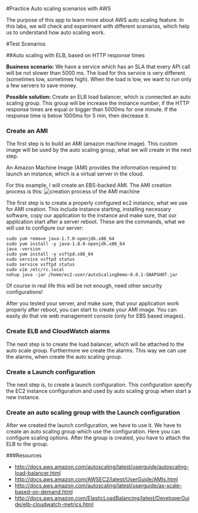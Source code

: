 #Practice Auto scaling scenarios with AWS

The purpose of this app to learn more about AWS auto scaling feature. In this labs, we will check and experiment with different scenarios, which help us to understand how auto scaling work.

#Test Scenarios

##Auto scaling with ELB, based on HTTP response times

**Business scenario:** We have a service which has an SLA that every API call will be not slower than 5000 ms. The load for this service is very different (sometimes low, sometimes high). When the load is low, we want to run only a few servers to save money. 

**Possible solution:** Create an ELB load balancer, which is connected an auto scaling group. This group will be increase the instance number, if the HTTP response times are equal or bigger than 5000ms for one minute. If the response time is below 1000ms for 5 min, then decrease it.

### Create an AMI
The first step is to build an AMI (amazon machine image). This custom image will be used by the auto scaling group, what we will create in the next step.

An Amazon Machine Image (AMI) provides the information required to launch an instance, which is a virtual server in the cloud.

For this example, I will create an EBS-backed AMI. The AMI creation process is this:
![creation process of the AMI machine](http://docs.aws.amazon.com/AWSEC2/latest/UserGuide/images/running-instance.png)

The first step is to create a properly configured ec2 instance, what we use for AMI creation. This include instance starting,
installing necessary software, copy our application to the instance and make sure, that our application start after a server reboot.
These are the commands, what we will use to configure our server:
```
sudo yum remove java-1.7.0-openjdk.x86_64
sudo yum install -y java-1.8.0-openjdk.x86_64
java -version 
sudo yum install -y vsftpd.x86_64
sudo service vsftpd status
sudo service vsftpd status
sudo vim /etc/rc.local
nohup java -jar /home/ec2-user/autoScalingDemo-0.0.1-SNAPSHOT.jar
```
Of course in real life this will be not enough, need other security configurations!

After you tested your server, and make sure, that your application work properly after reboot, you can start to create your AMI image.
You can easily do that vie web management console (only for EBS based images).

### Create ELB and CloudWatch alarms
The next step is to create the load balancer, which will be attached to the auto scale group. Furthermore we create the alarms. This way we can use the alarms, when create the auto scaling group.

### Create a Launch configuration
The next step is, to create a launch configuration. This configuration specify the EC2 instance configuration and used by auto scaling group when start a new instance.

### Create an auto scaling group with the Launch configuration
After we created the launch configuration, we have to use it. We have to create an auto scaling group which use the configuration. Here you can configure scaling options. After the group is created, you have to attach the ELB to the group.


###Resources
* http://docs.aws.amazon.com/autoscaling/latest/userguide/autoscaling-load-balancer.html
* http://docs.aws.amazon.com/AWSEC2/latest/UserGuide/AMIs.html
* http://docs.aws.amazon.com/autoscaling/latest/userguide/as-scale-based-on-demand.html
* http://docs.aws.amazon.com/ElasticLoadBalancing/latest/DeveloperGuide/elb-cloudwatch-metrics.html

